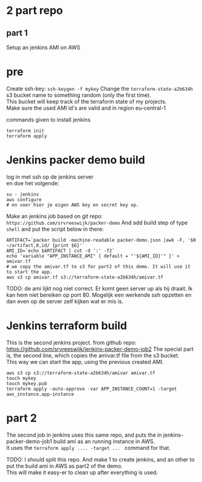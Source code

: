 # 2 part repo
## part 1
Setup an jenkins AMI on AWS

# pre
Create ssh-key: `ssh-keygen -f mykey`
Change the `terraform-state-a2b634h` s3 bucket name to something random (only the first time).  
This bucket will keep track of the terraform state of my projects.  
Make sure the used AMI id's are valid and in region eu-central-1

commands given to install jenkins
```
terraform init
terraform apply
```

# Jenkins packer demo build
log in met ssh op de jenkins server  
en doe het volgende:
```
su - jenkins
aws configure
# en voer hier je eigen AWS key en secret key op. 
```

Make an jenkins job based on git repo: `https://github.com/srvreeswijk/packer-demo`
And add build step of type `shell` and put the script below in there:
```
ARTIFACT=`packer build -machine-readable packer-demo.json |awk -F, '$0 ~/artifact,0,id/ {print $6}'`
AMI_ID=`echo $ARTIFACT | cut -d ':' -f2`
echo 'variable "APP_INSTANCE_AMI" { default = "'${AMI_ID}'" }' > amivar.tf
# we copy the amivar.tf to s3 for part2 of this demo. It will use it to start the app. 
aws s3 cp amivar.tf s3://terraform-state-a2b634h/amivar.tf
```

TODO: de ami lijkt nog niet correct. Er komt geen server up als hij draait. Ik kan hem niet bereiken op port 80. 
Mogelijk een werkende ssh opzetten en dan even op de server zelf kijken wat er mis is. 

# Jenkins terraform build
This is the second jenkins project. from github repo: https://github.com/srvreeswijk/jenkins-packer-demo-job2 
The special part is, the second line, which copies the amivar.tf file from the s3 bucket.  
This way we can start the app, using the previous created AMI. 
```
aws s3 cp s3://terraform-state-a2b634h/amivar amivar.tf
touch mykey
touch mykey.pub
terraform apply -auto-approve -var APP_INSTANCE_COUNT=1 -target aws_instance.app-instance
```

# part 2
The second job in jenkins uses this same repo, and puts the in jenkins-packer-demo-job1 build ami as an running instance in AWS.   
It uses the `terraform apply .... -target ... ` command for that.  

TODO: I should split this repo. And make 1 to create jenkins, and an other to put the build ami in AWS as part2 of the demo.  
This will make it easy-er to clean up after everything is used.  



